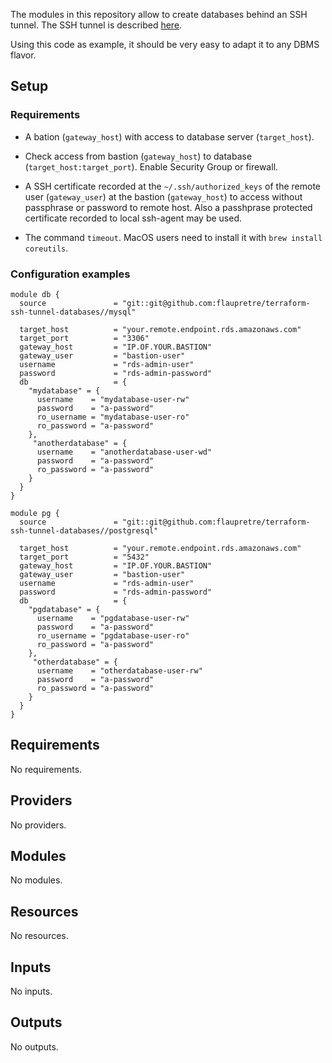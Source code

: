 
The modules in this repository allow to create databases behind an SSH tunnel. The SSH tunnel is described [here](https://github.com/flaupretre/terraform-ssh-tunnel).

Using this code as example, it should be very easy to adapt it to any DBMS flavor.

## Setup

### Requirements

- A bation (`gateway_host`) with access to database server (`target_host`).

- Check access from bastion (`gateway_host`) to database (`target_host:target_port`). Enable Security Group or firewall.

- A SSH certificate recorded at the `~/.ssh/authorized_keys` of the remote user (`gateway_user`) at the bastion (`gateway_host`) to access without passphrase or password to remote host.  Also a passhprase protected certificate recorded to local ssh-agent may be used.

- The command `timeout`. MacOS users need to install it with `brew install coreutils`.

### Configuration examples

```
module db {
  source               = "git::git@github.com:flaupretre/terraform-ssh-tunnel-databases//mysql"

  target_host          = "your.remote.endpoint.rds.amazonaws.com"
  target_port          = "3306"
  gateway_host         = "IP.OF.YOUR.BASTION"
  gateway_user         = "bastion-user"
  username             = "rds-admin-user"
  password             = "rds-admin-password"
  db                   = {
    "mydatabase" = {
      username    = "mydatabase-user-rw"
      password    = "a-password"
      ro_username = "mydatabase-user-ro"
      ro_password = "a-password"
    },
     "anotherdatabase" = {
      username    = "anotherdatabase-user-wd"
      password    = "a-password"
      ro_password = "a-password"
    }
  }
}
```

```
module pg {
  source               = "git::git@github.com:flaupretre/terraform-ssh-tunnel-databases//postgresql"

  target_host          = "your.remote.endpoint.rds.amazonaws.com"
  target_port          = "5432"
  gateway_host         = "IP.OF.YOUR.BASTION"
  gateway_user         = "bastion-user"
  username             = "rds-admin-user"
  password             = "rds-admin-password"
  db                   = {
    "pgdatabase" = {
      username    = "pgdatabase-user-rw"
      password    = "a-password"
      ro_username = "pgdatabase-user-ro"
      ro_password = "a-password"
    },
     "otherdatabase" = {
      username    = "otherdatabase-user-rw"
      password    = "a-password"
      ro_password = "a-password"
    }
  }
}
```



<!-- BEGIN_TF_DOCS -->
## Requirements

No requirements.

## Providers

No providers.

## Modules

No modules.

## Resources

No resources.

## Inputs

No inputs.

## Outputs

No outputs.
<!-- END_TF_DOCS -->